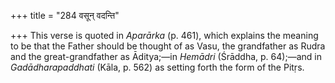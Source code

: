 +++
title = "284 वसून् वदन्ति"

+++
This verse is quoted in *Aparārka* (p. 461), which explains the meaning
to be that the Father should be thought of as Vasu, the grandfather as
Rudra and the great-grandfather as Āditya;—in *Hemādri* (Śrāddha, p.
64);—and in *Gadādharapaddhati* (Kāla, p. 562) as setting forth the form
of the Pitṛs.


